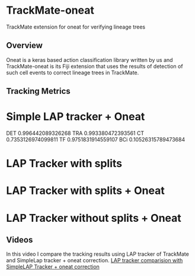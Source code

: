 # TrackMate-oneat
TrackMate extension for oneat for verifying lineage trees

## Overview
Oneat is a keras based action classification library written by us and TrackMate-oneat is its Fiji extension that uses the results of detection of such cell events to correct lineage trees in TrackMate.

## Tracking Metrics

# Simple LAP tracker + Oneat

DET	0.996442089326268
TRA	0.993380472393561
CT	0.7353126974099811
TF	0.9751831914559107
BCi	0.10526315789473684

# LAP Tracker with splits

# LAP Tracker with splits + Oneat

# LAP Tracker without splits + Oneat

## Videos
In this video I compare the tracking results using LAP tracker of TrackMate and SimpleLap tracker + oneat correction. 
[LAP tracker comparision with SimpleLAP Tracker + oneat correction](https://youtu.be/9HZvWxr2fsY)
